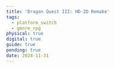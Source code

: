```yaml
---
title: 'Dragon Quest III: HD-2D Remake'
tags:
  - platform_switch
  - genre_rpg
physical: true
digital: true
guide: true
pending: true
date: 2024-11-31
---
```


